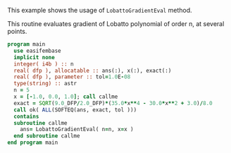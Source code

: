 This example shows the usage of `LobattoGradientEval` method.

This routine evaluates gradient of Lobatto polynomial of order n, at several points.

```fortran
program main
  use easifembase
  implicit none
  integer( i4b ) :: n
  real( dfp ), allocatable :: ans(:), x(:), exact(:)
  real( dfp ), parameter :: tol=1.0E-08
  type(string) :: astr
  n = 5
  x = [-1.0, 0.0, 1.0]; call callme
  exact = SQRT(9.0_DFP/2.0_DFP)*(35.0*x**4 - 30.0*x**2 + 3.0)/8.0
  call ok( ALL(SOFTEQ(ans, exact, tol )))
  contains
  subroutine callme
    ans= LobattoGradientEval( n=n, x=x )
  end subroutine callme
end program main
```

